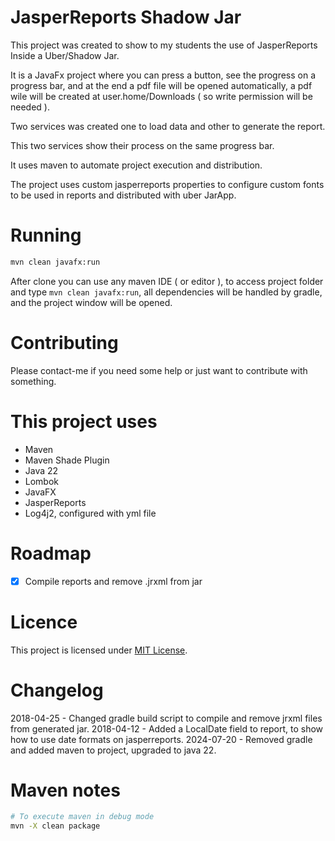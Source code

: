 # JasperReports Shadow Jar

This project was created to show to my students the use of JasperReports Inside a Uber/Shadow Jar.

It is a JavaFx project where you can press a button, see the progress on a progress bar, and at the end a pdf file will be opened automatically, a pdf wile will be created at user.home/Downloads ( so write permission will be needed ).

Two services was created one to load data and other to generate the report.

This two services show their process on the same progress bar.

It uses maven to automate project execution and distribution.

The project uses custom jasperreports properties to configure custom fonts to be used in reports and distributed with uber JarApp. 

# Running

```bash
mvn clean javafx:run
```

After clone you can use any maven IDE ( or editor ), to access project folder and type `mvn clean javafx:run`, all dependencies will be handled by gradle, and the project window will be opened.

# Contributing

Please contact-me if you need some help or just want to contribute with something.

# This project uses

- Maven
- Maven Shade Plugin
- Java 22
- Lombok  
- JavaFX
- JasperReports
- Log4j2, configured with yml file

# Roadmap

- [x] Compile reports and remove .jrxml from jar

# Licence

This project is licensed under [MIT License](https://choosealicense.com/licenses/mit/).

# Changelog

2018-04-25 - Changed gradle build script to compile and remove jrxml files from generated jar.
2018-04-12 - Added a LocalDate field to report, to show how to use date formats on jasperreports.
2024-07-20 - Removed gradle and added maven to project, upgraded to java 22.

# Maven notes

```bash
# To execute maven in debug mode
mvn -X clean package
```

